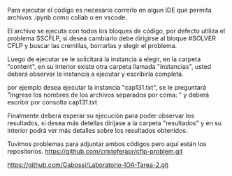 Para ejecutar el código es necesario correrlo en algun IDE que permita archivos .ipynb como collab o en vscode.

El archivo se ejecuta con todos los bloques de código, por defecto utiliza el problema SSCFLP, si desea cambiarlo debe dirigirse al bloque #SOLVER CFLP y buscar las cremillas, borrarlas y elegir el problema.

Luego de ejecutar se le solicitará la instancia a elegir, en la carpeta "content", en su interior existe otra carpeta llamada "instancias",
usted deberá observar la instancia a ejecutar y escribirla completa.

por ejemplo desea ejecutar la instancia "cap131.txt", se le preguntará "Ingrese los nombres de los archivos separados por coma: " y deberá escribir por consolta cap131.txt

Finalmente deberá esperar su ejecución para poder observar los resultados, si desea más detellas dirijase a la carpeta "resultados" y en su interior podrá ver más detalles sobre los resultados obtenidos.




Tuvimos problemas para adjuntar ambos códigos pero aquí están los repositorios.
https://github.com/cristoferapr/cflp-problem.git


https://github.com/Gabossj/Laboratorio-IOA-Tarea-2.git